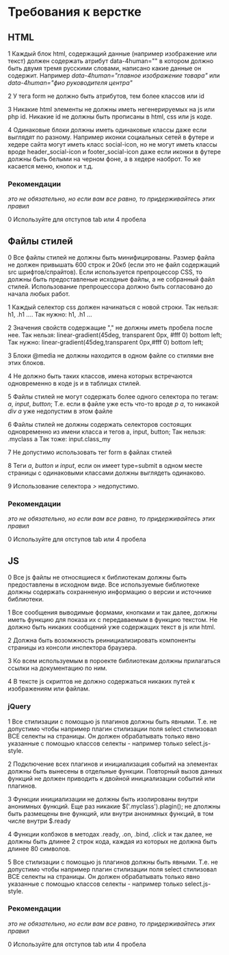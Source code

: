 Требования к верстке
====================

## HTML

1 Каждый блок html, содержащий данные (например изображение или текст) должен содержать атрибут data-4human="" в котором должно быть двумя тремя русскими словами, написано какие данные он содержит.
Например *data-4human="главное изображение товара"* или *data-4human="фио руководителя центра"*

2 У тега form не должно быть атрибутов, тем более классов или id

3 Никакие html элементы не должны иметь негенерируемых на js или php id. Никакие id не должны быть прописаны в html, css или js коде.

4 Одинаковые блоки должны иметь одинаковые классы даже если выглядят по разному. Например иконки социальных сетей в футере и хедере сайта могут иметь класс social-icon, но не могут иметь классы вроде header_social-icon и footer_social-icon даже если иконки в футере должны быть белыми на черном фоне, а в хедере наоброт. То же касается меню, кнопок и т.д.

### Рекомендации
*это не обязательно, но если вам все равно, то придерживайтесь этих правил*

0 Используйте для отступов tab или 4 пробела

## Файлы стилей

0 Все файлы стилей не должны быть минифицированы. Размер файла не должен привышать 600 строк и 20кб (если это не файл содержащий src шрифтов/спрайтов). Если используется препроцессор CSS, то должны быть предоставленые исходные файлы, а не собранный файл стилей. Использование препроцессора должно быть согласовано до начала любых работ.

1 Каждый селектор css должен начинаться с новой строки.
Так нельзя:
    h1, .h1 ....
Так нужно:
    h1,
    .h1 ...

2 Значения свойств содержащие "," не должны иметь пробела после нее.
Так нельзя:
    linear-gradient(45deg, transparent 0px, #fff 0) bottom left;
Так нужно:
    linear-gradient(45deg,transparent 0px,#fff 0) bottom left;

3 Блоки @media не должны находится в одном файле со стилями вне этих блоков.

4 Не должно быть таких классов, имена которых встречаются одновременно в коде js и в таблицах стилей.

5 Файлы стилей не могут содержать более одного селектора по тегам: *a*, *input*, *button*; Т.е. если в файле уже есть что-то вроде *p a*, то никакой *div a* уже недопустим в этом файле

6 Файлы стилей не должны содержать селекторов состоящих одновременно из имени класса и тегов a, input, button;
Так нельзя:
    .myclass a
Так тоже:
    input.class_my

7 Не допустимо использовать тег form в файлах стилей

8 Теги *a*, *button* и *input*, если он имеет type=submit в одном месте страницы с одинаковыми классами должны выглядеть одинаково.

9 Использование селектора *>* недопустимо.

### Рекомендации
*это не обязательно, но если вам все равно, то придерживайтесь этих правил*

0 Используйте для отступов tab или 4 пробела

## JS

0 Все js файлы не относящиеся к библиотекам должны быть предоставлены в исходном виде. Все используемые библиотеке должны содержать сохранненую информацию о версии и источнике библиотеки.

1 Все сообщения выводимые формами, кнопками и так далее, должны иметь функцию для показа их с передаваемым в функцию текстом. Не должно быть никаких сообщений уже содержащих текст в js или html.

2 Должна быть возомжность реинициализировать компоненты страницы из консоли инспектора браузера.

3 Ко всем используемым в пороекте библиотекам должны прилагаться ссылки на документацию по ним.

4 В тексте js скриптов не должно содержаться никаких путей к изображениям или файлам.

### jQuery

1 Все стилизации с помощью js плагинов должны быть явными. Т.е. не допустимо чтобы например плагин стилизации поля select стилизовал ВСЕ селекты на страницы. Он должен обрабатывать только явно указанные с помощью классов селекты - например только select.js-style.

2 Подключение всех плагинов и инициализация событий на элементах должны быть вынесены в отдельные функции. Повторный вызов данных функций не должен приводить к двойной инициализации событий или плагинов.

3 Функции инициализации не должны быть изолированы внутри анонимных функций. Еще раз никакие $('.myclass').plagin(); не дполжны быть размещены вне функций, или внутри анонимных функций, в том числе внутри $.ready

4 Функции колбэков в методах .ready, .on, .bind, .click и так далее, не должны быть длинее 2 строк кода, каждая из которых не должна быть длинее 80 символов.

5 Все стилизации с помощью js плагинов должны быть явными. Т.е. не допустимо чтобы например плагин стилизации поля select стилизовал ВСЕ селекты на страницы. Он должен обрабатывать только явно указанные с помощью классов селекты - например только select.js-style.

### Рекомендации
*это не обязательно, но если вам все равно, то придерживайтесь этих правил*

0 Используйте для отступов tab или 4 пробела

